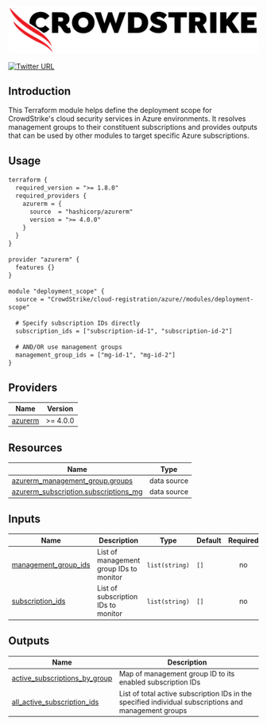 <!-- BEGIN_TF_DOCS -->
![CrowdStrike Deployment Scope terraform module](https://raw.githubusercontent.com/CrowdStrike/falconpy/main/docs/asset/cs-logo.png)

[![Twitter URL](https://img.shields.io/twitter/url?label=Follow%20%40CrowdStrike&style=social&url=https%3A%2F%2Ftwitter.com%2FCrowdStrike)](https://twitter.com/CrowdStrike)

## Introduction

This Terraform module helps define the deployment scope for CrowdStrike's cloud security services in Azure environments. It resolves management groups to their constituent subscriptions and provides outputs that can be used by other modules to target specific Azure subscriptions.

## Usage

```hcl
terraform {
  required_version = ">= 1.8.0"
  required_providers {
    azurerm = {
      source  = "hashicorp/azurerm"
      version = ">= 4.0.0"
    }
  }
}

provider "azurerm" {
  features {}
}

module "deployment_scope" {
  source = "CrowdStrike/cloud-registration/azure//modules/deployment-scope"

  # Specify subscription IDs directly
  subscription_ids = ["subscription-id-1", "subscription-id-2"]

  # AND/OR use management groups
  management_group_ids = ["mg-id-1", "mg-id-2"]
}
```

## Providers

| Name | Version |
|------|---------|
| <a name="provider_azurerm"></a> [azurerm](#provider\_azurerm) | >= 4.0.0 |
## Resources

| Name | Type |
|------|------|
| [azurerm_management_group.groups](https://registry.terraform.io/providers/hashicorp/azurerm/latest/docs/data-sources/management_group) | data source |
| [azurerm_subscription.subscriptions_mg](https://registry.terraform.io/providers/hashicorp/azurerm/latest/docs/data-sources/subscription) | data source |
## Inputs

| Name | Description | Type | Default | Required |
|------|-------------|------|---------|:--------:|
| <a name="input_management_group_ids"></a> [management\_group\_ids](#input\_management\_group\_ids) | List of management group IDs to monitor | `list(string)` | `[]` | no |
| <a name="input_subscription_ids"></a> [subscription\_ids](#input\_subscription\_ids) | List of subscription IDs to monitor | `list(string)` | `[]` | no |
## Outputs

| Name | Description |
|------|-------------|
| <a name="output_active_subscriptions_by_group"></a> [active\_subscriptions\_by\_group](#output\_active\_subscriptions\_by\_group) | Map of management group ID to its enabled subscription IDs |
| <a name="output_all_active_subscription_ids"></a> [all\_active\_subscription\_ids](#output\_all\_active\_subscription\_ids) | List of total active subscription IDs in the specified individual subscriptions and management groups |
<!-- END_TF_DOCS -->

